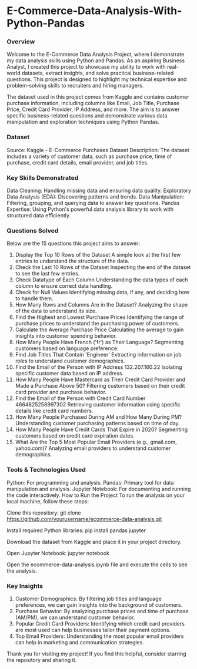# E-Commerce-Data-Analysis-With-Python-Pandas

### Overview
Welcome to the E-Commerce Data Analysis Project, where I demonstrate my data analysis skills using Python and Pandas. As an aspiring Business Analyst, I created this project to showcase my ability to work with real-world datasets, extract insights, and solve practical business-related questions. This project is designed to highlight my technical expertise and problem-solving skills to recruiters and hiring managers.

The dataset used in this project comes from Kaggle and contains customer purchase information, including columns like Email, Job Title, Purchase Price, Credit Card Provider, IP Address, and more. The aim is to answer specific business-related questions and demonstrate various data manipulation and exploration techniques using Python Pandas.

### Dataset
Source: Kaggle - E-Commerce Purchases Dataset
Description: The dataset includes a variety of customer data, such as purchase price, time of purchase, credit card details, email provider, and job titles.
### Key Skills Demonstrated
Data Cleaning: Handling missing data and ensuring data quality.
Exploratory Data Analysis (EDA): Discovering patterns and trends.
Data Manipulation: Filtering, grouping, and querying data to answer key questions.
Pandas Expertise: Using Python's powerful data analysis library to work with structured data efficiently.

### Questions Solved
Below are the 15 questions this project aims to answer:
1. Display the Top 10 Rows of the Dataset
A simple look at the first few entries to understand the structure of the data.
2. Check the Last 10 Rows of the Dataset
Inspecting the end of the dataset to see the last few entries.
3. Check Datatype of Each Column
Understanding the data types of each column to ensure correct data handling.
4. Check for Null Values
Identifying missing data, if any, and deciding how to handle them.
5. How Many Rows and Columns Are in the Dataset?
Analyzing the shape of the data to understand its size.
6. Find the Highest and Lowest Purchase Prices
Identifying the range of purchase prices to understand the purchasing power of customers.
7. Calculate the Average Purchase Price
Calculating the average to gain insights into customer spending behavior.
8. How Many People Have French ('fr') as Their Language?
Segmenting customers based on language preference.
9. Find Job Titles That Contain 'Engineer'
Extracting information on job roles to understand customer demographics.
10. Find the Email of the Person with IP Address 132.207.160.22
Isolating specific customer data based on IP address.
11. How Many People Have Mastercard as Their Credit Card Provider and Made a Purchase Above 50?
Filtering customers based on their credit card provider and purchase behavior.
12. Find the Email of the Person with Credit Card Number 4664825258997302
Retrieving customer information using specific details like credit card numbers.
13. How Many People Purchased During AM and How Many During PM?
Understanding customer purchasing patterns based on time of day.
14. How Many People Have Credit Cards That Expire in 2020?
Segmenting customers based on credit card expiration dates.
15. What Are the Top 5 Most Popular Email Providers (e.g., gmail.com, yahoo.com)?
Analyzing email providers to understand customer demographics.

### Tools & Technologies Used
Python: For programming and analysis.
Pandas: Primary tool for data manipulation and analysis.
Jupyter Notebook: For documenting and running the code interactively.
How to Run the Project
To run the analysis on your local machine, follow these steps:

Clone this repository:
git clone https://github.com/yourusername/ecommerce-data-analysis.git

Install required Python libraries:
pip install pandas jupyter

Download the dataset from Kaggle and place it in your project directory.

Open Jupyter Notebook:
jupyter notebook

Open the ecommerce-data-analysis.ipynb file and execute the cells to see the analysis.

### Key Insights
1. Customer Demographics: By filtering job titles and language preferences, we can gain insights into the background of customers.
2. Purchase Behavior: By analyzing purchase prices and time of purchase (AM/PM), we can understand customer behavior.
3. Popular Credit Card Providers: Identifying which credit card providers are most used can help businesses tailor their payment options.
4. Top Email Providers: Understanding the most popular email providers can help in marketing and communication strategies.


Thank you for visiting my project! If you find this helpful, consider starring the repository and sharing it.
